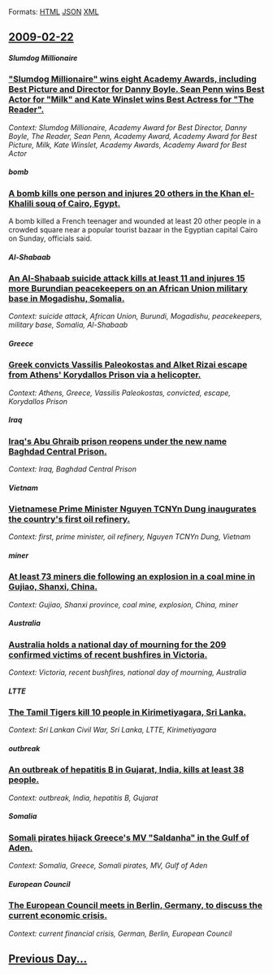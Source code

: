 
Formats: [HTML](2009/02/22/index.html)  [JSON](2009/02/22/index.json)  [XML](2009/02/22/index.xml)  

## [2009-02-22](/news/2009/02/22/index.md)

##### Slumdog Millionaire
### [ "Slumdog Millionaire" wins eight Academy Awards, including Best Picture and Director for Danny Boyle. Sean Penn wins Best Actor for "Milk" and Kate Winslet wins Best Actress for "The Reader". ](/news/2009/02/22/slumdog-millionaire-wins-eight-academy-awards-including-best-picture-and-director-for-danny-boyle-sean-penn-wins-best-actor-for-milk.md)
_Context: Slumdog Millionaire, Academy Award for Best Director, Danny Boyle, The Reader, Sean Penn, Academy Award, Academy Award for Best Picture, Milk, Kate Winslet, Academy Awards, Academy Award for Best Actor_

##### bomb
### [ A bomb kills one person and injures 20 others in the Khan el-Khalili souq of Cairo, Egypt. ](/news/2009/02/22/a-bomb-kills-one-person-and-injures-20-others-in-the-khan-el-khalili-souq-of-cairo-egypt.md)
A bomb killed a French teenager and wounded at least 20 other people in a crowded square near a popular tourist bazaar in the Egyptian capital Cairo on Sunday, officials said.

##### Al-Shabaab
### [ An Al-Shabaab suicide attack kills at least 11 and injures 15 more Burundian peacekeepers on an African Union military base in Mogadishu, Somalia. ](/news/2009/02/22/an-al-shabaab-suicide-attack-kills-at-least-11-and-injures-15-more-burundian-peacekeepers-on-an-african-union-military-base-in-mogadishu-s.md)
_Context: suicide attack, African Union, Burundi, Mogadishu, peacekeepers, military base, Somalia, Al-Shabaab_

##### Greece
### [ Greek convicts Vassilis Paleokostas and Alket Rizai escape from Athens' Korydallos Prison via a helicopter. ](/news/2009/02/22/greek-convicts-vassilis-paleokostas-and-alket-rizai-escape-from-athens-korydallos-prison-via-a-helicopter.md)
_Context: Athens, Greece, Vassilis Paleokostas, convicted, escape, Korydallos Prison_

##### Iraq
### [ Iraq's Abu Ghraib prison reopens under the new name Baghdad Central Prison. ](/news/2009/02/22/iraq-s-abu-ghraib-prison-reopens-under-the-new-name-baghdad-central-prison.md)
_Context: Iraq, Baghdad Central Prison_

##### Vietnam
### [ Vietnamese Prime Minister Nguyen TCNYn Dung inaugurates the country's first oil refinery. ](/news/2009/02/22/vietnamese-prime-minister-nguya-n-taocnyn-da-c-ng-inaugurates-the-country-s-first-oil-refinery.md)
_Context: first, prime minister, oil refinery, Nguyen TCNYn Dung, Vietnam_

##### miner
### [ At least 73 miners die following an explosion in a coal mine in Gujiao, Shanxi, China. ](/news/2009/02/22/at-least-73-miners-die-following-an-explosion-in-a-coal-mine-in-gujiao-shanxi-china.md)
_Context: Gujiao, Shanxi province, coal mine, explosion, China, miner_

##### Australia
### [ Australia holds a national day of mourning for the 209 confirmed victims of recent bushfires in Victoria. ](/news/2009/02/22/australia-holds-a-national-day-of-mourning-for-the-209-confirmed-victims-of-recent-bushfires-in-victoria.md)
_Context: Victoria, recent bushfires, national day of mourning, Australia_

##### LTTE
### [ The Tamil Tigers kill 10 people in Kirimetiyagara, Sri Lanka. ](/news/2009/02/22/the-tamil-tigers-kill-10-people-in-kirimetiyagara-sri-lanka.md)
_Context: Sri Lankan Civil War, Sri Lanka, LTTE, Kirimetiyagara_

##### outbreak
### [ An outbreak of hepatitis B in Gujarat, India, kills at least 38 people. ](/news/2009/02/22/an-outbreak-of-hepatitis-b-in-gujarat-india-kills-at-least-38-people.md)
_Context: outbreak, India, hepatitis B, Gujarat_

##### Somalia
### [ Somali pirates hijack Greece's MV "Saldanha" in the Gulf of Aden. ](/news/2009/02/22/somali-pirates-hijack-greece-s-mv-saldanha-in-the-gulf-of-aden.md)
_Context: Somalia, Greece, Somali pirates, MV, Gulf of Aden_

##### European Council
### [ The European Council meets in Berlin, Germany, to discuss the current economic crisis. ](/news/2009/02/22/the-european-council-meets-in-berlin-germany-to-discuss-the-current-economic-crisis.md)
_Context: current financial crisis, German, Berlin, European Council_

## [Previous Day...](/news/2009/02/21/index.md)

